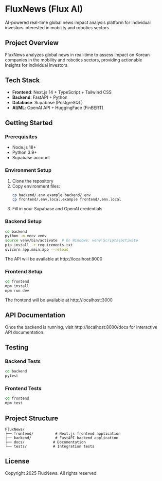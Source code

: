 # FluxNews (Flux AI)

AI-powered real-time global news impact analysis platform for individual investors interested in mobility and robotics sectors.

## Project Overview

FluxNews analyzes global news in real-time to assess impact on Korean companies in the mobility and robotics sectors, providing actionable insights for individual investors.

## Tech Stack

- **Frontend**: Next.js 14 + TypeScript + Tailwind CSS
- **Backend**: FastAPI + Python
- **Database**: Supabase (PostgreSQL)
- **AI/ML**: OpenAI API + HuggingFace (FinBERT)

## Getting Started

### Prerequisites

- Node.js 18+
- Python 3.9+
- Supabase account

### Environment Setup

1. Clone the repository
2. Copy environment files:
   ```bash
   cp backend/.env.example backend/.env
   cp frontend/.env.local.example frontend/.env.local
   ```
3. Fill in your Supabase and OpenAI credentials

### Backend Setup

```bash
cd backend
python -m venv venv
source venv/bin/activate  # On Windows: venv\Scripts\activate
pip install -r requirements.txt
uvicorn app.main:app --reload
```

The API will be available at http://localhost:8000

### Frontend Setup

```bash
cd frontend
npm install
npm run dev
```

The frontend will be available at http://localhost:3000

## API Documentation

Once the backend is running, visit http://localhost:8000/docs for interactive API documentation.

## Testing

### Backend Tests
```bash
cd backend
pytest
```

### Frontend Tests
```bash
cd frontend
npm test
```

## Project Structure

```
FluxNews/
├── frontend/          # Next.js frontend application
├── backend/           # FastAPI backend application
├── docs/             # Documentation
└── tests/            # Integration tests
```

## License

Copyright 2025 FluxNews. All rights reserved.
